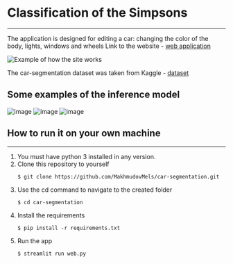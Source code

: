 # Classification of the Simpsons
---
The application is designed for editing a car: changing the color of the body, lights, windows and wheels
Link to the website - [web application](https://car-segmentation.streamlit.app/)


![Example of how the site works](car-editing.gif)

The car-segmentation dataset was taken from Kaggle - [dataset](https://www.kaggle.com/datasets/intelecai/car-segmentation)

## Some examples of the inference model
![image](https://github.com/user-attachments/assets/bb181487-8e51-42e4-b381-2d5e5e70095d)
![image](https://github.com/user-attachments/assets/9af1f560-7cb2-4a27-8ba4-5719985ce69d)
![image](https://github.com/user-attachments/assets/abda9e34-1716-48af-a33a-c8d43ad5b0f6)

## How to run it on your own machine
---
1. You must have python 3 installed in any version.
2. Clone this repository to yourself
   ```
   $ git clone https://github.com/MakhmudovMels/car-segmentation.git
   ```
3. Use the cd command to navigate to the created folder
   ```
   $ cd car-segmentation
   ```
4. Install the requirements
   ```
   $ pip install -r requirements.txt
   ```
5. Run the app
   ```
   $ streamlit run web.py
   ```
